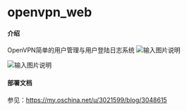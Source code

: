 # openvpn_web

#### 介绍
OpenVPN简单的用户管理与用户登陆日志系统
![输入图片说明](https://images.gitee.com/uploads/images/2019/0512/162533_61adb798_1097803.png "20190512162405.png")

![输入图片说明](https://images.gitee.com/uploads/images/2019/0512/162557_07c99033_1097803.png "20190512162421.png")

#### 部署文档
参见：https://my.oschina.net/u/3021599/blog/3048615

